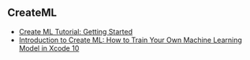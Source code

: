 ## CreateML 
- [Create ML Tutorial: Getting Started](https://www.raywenderlich.com/196233/create-ml-tutorial-getting-started)
- [Introduction to Create ML: How to Train Your Own Machine Learning Model in Xcode 10](https://www.appcoda.com/create-ml/)
